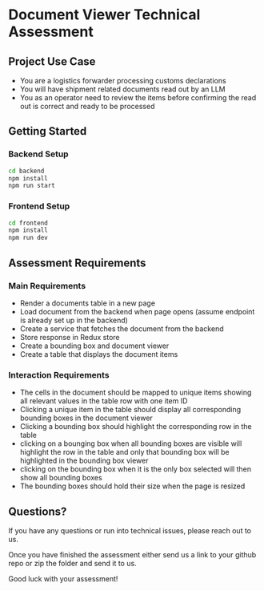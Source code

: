 # Document Viewer Technical Assessment

## Project Use Case
- You are a logistics forwarder processing customs declarations
- You will have shipment related documents read out by an LLM
- You as an operator need to review the items before confirming the read out is correct and ready to be processed

## Getting Started

### Backend Setup
```bash
cd backend
npm install
npm run start
```

### Frontend Setup
```bash
cd frontend
npm install
npm run dev
```

## Assessment Requirements

### Main Requirements
- Render a documents table in a new page
- Load document from the backend when page opens (assume endpoint is already set up in the backend)
- Create a service that fetches the document from the backend
- Store response in Redux store
- Create a bounding box and document viewer
- Create a table that displays the document items

### Interaction Requirements
- The cells in the document should be mapped to unique items showing all relevant values in the table row with one item ID
- Clicking a unique item in the table should display all  corresponding bounding boxes in the document viewer
- Clicking a bounding box should highlight the corresponding row in the table
- clicking on a bounging box  when all bounding boxes are visible will highlight the row in the table and only that bounding box will be highlighted in the bounding box viewer
- clicking on the bounding box when it is the only box selected will then show all bounding boxes
- The bounding boxes should hold their size when the page is resized

## Questions?

If you have any questions or run into technical issues, please reach out to us.

Once you have finished the assessment either send us a link to your github repo or zip the folder and send it to us.

Good luck with your assessment! 